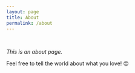 ```yaml
---
layout: page
title: About
permalink: /about
---
```

<br>

*This is an about page.*

Feel free to tell the world about what you love! 😍

